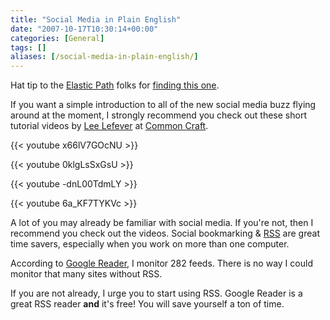 ```yaml
---
title: "Social Media in Plain English"
date: "2007-10-17T10:30:14+00:00"
categories: [General]
tags: []
aliases: [/social-media-in-plain-english/]
---
```


Hat tip to the [Elastic Path](http://www.elasticpath.com/) folks for [finding this one](http://www.getelastic.com/social-media-plain-english/).

If you want a simple introduction to all of the new social media buzz flying around at the moment, I strongly recommend you check out these short tutorial videos by [Lee Lefever](http://leelefever.tumblr.com/) at [Common Craft](http://www.commoncraft.com/).

{{< youtube x66lV7GOcNU >}}

{{< youtube 0klgLsSxGsU >}}

{{< youtube -dnL00TdmLY >}}

{{< youtube 6a_KF7TYKVc >}}

A lot of you may already be familiar with social media. If you're not, then I recommend you check out the videos. Social bookmarking &amp; [RSS](https://en.wikipedia.org/wiki/RSS_(file_format)) are great time savers, especially when you work on more than one computer.

According to [Google Reader](http://www.google.com/reader), I monitor 282 feeds. There is no way I could monitor that many sites without RSS.

If you are not already, I urge you to start using RSS. Google Reader is a great RSS reader **and** it's free! You will save yourself a ton of time.
